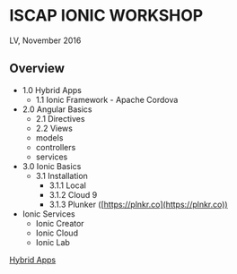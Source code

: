# ISCAP IONIC WORKSHOP

LV, November 2016

## Overview 

* 1.0 Hybrid Apps 
  * 1.1 Ionic Framework - Apache Cordova
* 2.0 Angular Basics
  * 2.1 Directives
  * 2.2 Views
  * models
  * controllers
  * services
* 3.0 Ionic Basics
  * 3.1 Installation
    * 3.1.1 Local
    * 3.1.2 Cloud 9
    * 3.1.3 Plunker ([https://plnkr.co](https://plnkr.co))
* Ionic Services
  * Ionic Creator
  * Ionic Cloud
  * Ionic Lab


[Hybrid Apps](#overview)